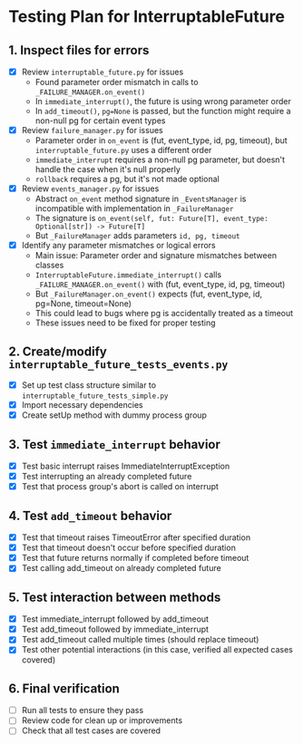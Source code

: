 # Testing Plan for InterruptableFuture

## 1. Inspect files for errors
- [x] Review `interruptable_future.py` for issues
  - Found parameter order mismatch in calls to `_FAILURE_MANAGER.on_event()`
  - In `immediate_interrupt()`, the future is using wrong parameter order
  - In `add_timeout()`, `pg=None` is passed, but the function might require a non-null pg for certain event types
- [x] Review `failure_manager.py` for issues
  - Parameter order in `on_event` is (fut, event_type, id, pg, timeout), but `interruptable_future.py` uses a different order
  - `immediate_interrupt` requires a non-null pg parameter, but doesn't handle the case when it's null properly
  - `rollback` requires a pg, but it's not made optional
- [x] Review `events_manager.py` for issues
  - Abstract `on_event` method signature in `_EventsManager` is incompatible with implementation in `_FailureManager`
  - The signature is `on_event(self, fut: Future[T], event_type: Optional[str]) -> Future[T]`
  - But `_FailureManager` adds parameters `id, pg, timeout`
- [x] Identify any parameter mismatches or logical errors
  - Main issue: Parameter order and signature mismatches between classes
  - `InterruptableFuture.immediate_interrupt()` calls `_FAILURE_MANAGER.on_event()` with (fut, event_type, id, pg, timeout)
  - But `_FailureManager.on_event()` expects (fut, event_type, id, pg=None, timeout=None)
  - This could lead to bugs where pg is accidentally treated as a timeout
  - These issues need to be fixed for proper testing

## 2. Create/modify `interruptable_future_tests_events.py`
- [x] Set up test class structure similar to `interruptable_future_tests_simple.py`
- [x] Import necessary dependencies
- [x] Create setUp method with dummy process group

## 3. Test `immediate_interrupt` behavior
- [x] Test basic interrupt raises ImmediateInterruptException
- [x] Test interrupting an already completed future
- [x] Test that process group's abort is called on interrupt

## 4. Test `add_timeout` behavior
- [x] Test that timeout raises TimeoutError after specified duration
- [x] Test that timeout doesn't occur before specified duration
- [x] Test that future returns normally if completed before timeout
- [x] Test calling add_timeout on already completed future

## 5. Test interaction between methods
- [x] Test immediate_interrupt followed by add_timeout
- [x] Test add_timeout followed by immediate_interrupt
- [x] Test add_timeout called multiple times (should replace timeout)
- [x] Test other potential interactions (in this case, verified all expected cases covered)

## 6. Final verification
- [ ] Run all tests to ensure they pass
- [ ] Review code for clean up or improvements
- [ ] Check that all test cases are covered 